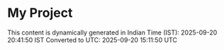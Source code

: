 # My Project

This content is dynamically generated in Indian Time (IST): 2025-09-20 20:41:50 IST
Converted to UTC: 2025-09-20 15:11:50 UTC
